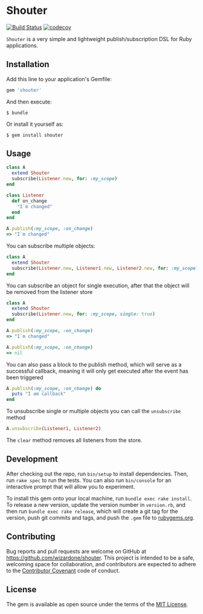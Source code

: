 # Shouter
[![Build Status](https://travis-ci.org/wizardone/shouter.svg?branch=master)](https://travis-ci.org/wizardone/shouter)
[![codecov](https://codecov.io/gh/wizardone/shouter/branch/master/graph/badge.svg)](https://codecov.io/gh/wizardone/shouter)

`Shouter` is a very simple and lightweight publish/subscription DSL for
Ruby applications.

## Installation

Add this line to your application's Gemfile:

```ruby
gem 'shouter'
```

And then execute:

    $ bundle

Or install it yourself as:

    $ gem install shouter

## Usage
```ruby
class A
  extend Shouter
  subscribe(Listener.new, for: :my_scope)
end

class Listener
  def on_change
    "I`m changed"
  end
end

A.publish(:my_scope, :on_change)
=> "I`m changed"
```

You can subscribe multiple objects:
```ruby
class A
  extend Shouter
  subscribe(Listener.new, Listener1.new, Listener2.new, for: :my_scope)
end
```

You can subscribe an object for single execution, after that the object
will be removed from the listener store
```ruby
class A
  extend Shouter
  subscribe(Listener.new, for: :my_scope, single: true)
end

A.publish(:my_scope, :on_change)
=> "I`m changed"

A.publish(:my_scope, :on_change)
=> nil

```

You can also pass a block to the publish method, which will serve as a
successful callback, meaning it will only get executed after the event
has been triggered
```ruby
A.publish(:my_scope, :on_change) do
  puts "I am callback"
end
```

To unsubscribe single or multiple objects you can call the `unsubscribe` method
```ruby
A.unsubscribe(Listener1, Listener2)
```

The `clear` method removes all listeners from the store.

## Development

After checking out the repo, run `bin/setup` to install dependencies. Then, run `rake spec` to run the tests. You can also run `bin/console` for an interactive prompt that will allow you to experiment.

To install this gem onto your local machine, run `bundle exec rake install`. To release a new version, update the version number in `version.rb`, and then run `bundle exec rake release`, which will create a git tag for the version, push git commits and tags, and push the `.gem` file to [rubygems.org](https://rubygems.org).

## Contributing

Bug reports and pull requests are welcome on GitHub at https://github.com/wizardone/shouter. This project is intended to be a safe, welcoming space for collaboration, and contributors are expected to adhere to the [Contributor Covenant](http://contributor-covenant.org) code of conduct.


## License

The gem is available as open source under the terms of the [MIT License](http://opensource.org/licenses/MIT).

